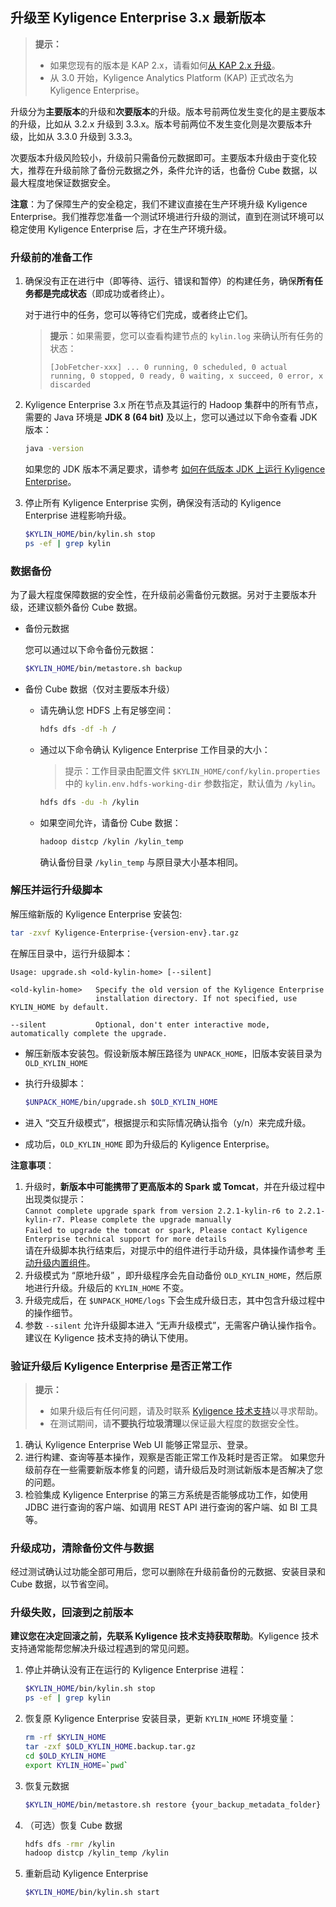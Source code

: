 ## 升级至 Kyligence Enterprise 3.x 最新版本

> **提示：**
>
> - 如果您现有的版本是 KAP 2.x，请看如何[从 KAP 2.x 升级](upgrade_from_2x.cn.md)。
> - 从 3.0 开始，Kyligence Analytics Platform (KAP) 正式改名为 Kyligence Enterprise。

升级分为**主要版本**的升级和**次要版本**的升级。版本号前两位发生变化的是主要版本的升级，比如从 3.2.x 升级到 3.3.x。版本号前两位不发生变化则是次要版本升级，比如从 3.3.0 升级到 3.3.3。

次要版本升级风险较小，升级前只需备份元数据即可。主要版本升级由于变化较大，推荐在升级前除了备份元数据之外，条件允许的话，也备份 Cube 数据，以最大程度地保证数据安全。

**注意**：为了保障生产的安全稳定，我们不建议直接在生产环境升级 Kyligence Enterprise。我们推荐您准备一个测试环境进行升级的测试，直到在测试环境可以稳定使用 Kyligence Enterprise 后，才在生产环境升级。

### 升级前的准备工作

1. 确保没有正在进行中（即等待、运行、错误和暂停）的构建任务，确保**所有任务都是完成状态**（即成功或者终止）。

   对于进行中的任务，您可以等待它们完成，或者终止它们。

   > **提示**：如果需要，您可以查看构建节点的 `kylin.log` 来确认所有任务的状态：
   >
   > ```
   > [JobFetcher-xxx] ... 0 running, 0 scheduled, 0 actual running, 0 stopped, 0 ready, 0 waiting, x succeed, 0 error, x discarded
   > ```

2. Kyligence Enterprise 3.x 所在节点及其运行的 Hadoop 集群中的所有节点，需要的 Java 环境是 **JDK 8 (64 bit)** 及以上，您可以通过以下命令查看 JDK 版本：

   ```bash
   java -version
   ```
   如果您的 JDK 版本不满足要求，请参考 [如何在低版本 JDK 上运行 Kyligence Enterprise](../../appendix/run_on_jdk7.cn.md)。

3. 停止所有 Kyligence Enterprise 实例，确保没有活动的 Kyligence Enterprise 进程影响升级。

   ```sh
   $KYLIN_HOME/bin/kylin.sh stop
   ps -ef | grep kylin
   ```

### 数据备份

为了最大程度保障数据的安全性，在升级前必需备份元数据。另对于主要版本升级，还建议额外备份 Cube 数据。

- 备份元数据

  您可以通过以下命令备份元数据：

  ```sh
  $KYLIN_HOME/bin/metastore.sh backup
  ```

- 备份 Cube 数据（仅对主要版本升级）

  - 请先确认您 HDFS 上有足够空间：
    ```sh
    hdfs dfs -df -h /
    ```
  - 通过以下命令确认 Kyligence Enterprise 工作目录的大小：
    > 提示：工作目录由配置文件 `$KYLIN_HOME/conf/kylin.properties` 中的 `kylin.env.hdfs-working-dir` 参数指定，默认值为 `/kylin`。
    ```sh
    hdfs dfs -du -h /kylin
    ```
  - 如果空间允许，请备份 Cube 数据：
    ```sh
    hadoop distcp /kylin /kylin_temp
    ```
    确认备份目录 `/kylin_temp` 与原目录大小基本相同。

### 解压并运行升级脚本

解压缩新版的 Kyligence Enterprise 安装包:

```sh
tar -zxvf Kyligence-Enterprise-{version-env}.tar.gz
```
在解压目录中，运行升级脚本：

```
Usage: upgrade.sh <old-kylin-home> [--silent]

<old-kylin-home>   Specify the old version of the Kyligence Enterprise
                   installation directory. If not specified, use KYLIN_HOME by default.

--silent           Optional, don't enter interactive mode, automatically complete the upgrade.
```

- 解压新版本安装包。假设新版本解压路径为 `UNPACK_HOME`，旧版本安装目录为 `OLD_KYLIN_HOME`

- 执行升级脚本：
  ```sh
  $UNPACK_HOME/bin/upgrade.sh $OLD_KYLIN_HOME
  ```
  
- 进入 “交互升级模式”，根据提示和实际情况确认指令（y/n）来完成升级。

- 成功后，`OLD_KYLIN_HOME` 即为升级后的 Kyligence Enterprise。

**注意事项**：

1. 升级时，**新版本中可能携带了更高版本的 Spark 或 Tomcat**，并在升级过程中出现类似提示：<br/>`Cannot complete upgrade spark from version 2.2.1-kylin-r6 to 2.2.1-kylin-r7. Please complete the upgrade manually`<br/>`Failed to upgrade the tomcat or spark, Please contact Kyligence Enterprise technical support for more details`<br/> 请在升级脚本执行结束后，对提示中的组件进行手动升级，具体操作请参考 [手动升级内置组件](./upgrade_components_manually.cn.md)。
2. 升级模式为 “原地升级” ，即升级程序会先自动备份 `OLD_KYLIN_HOME`，然后原地进行升级。升级后的 `KYLIN_HOME` 不变。
3. 升级完成后，在 `$UNPACK_HOME/logs` 下会生成升级日志，其中包含升级过程中的操作细节。
4. 参数 `--silent` 允许升级脚本进入 “无声升级模式”，无需客户确认操作指令。建议在 Kyligence 技术支持的确认下使用。

### 验证升级后 Kyligence Enterprise 是否正常工作

> **提示：**
>
> - 如果升级后有任何问题，请及时联系 [Kyligence 技术支持](https://support.kyligence.io/)以寻求帮助。
> - 在测试期间，请**不要执行垃圾清理**以保证最大程度的数据安全性。

1. 确认 Kyligence Enterprise Web UI 能够正常显示、登录。
2. 进行构建、查询等基本操作，观察是否能正常工作及耗时是否正常。
   如果您升级前存在一些需要新版本修复的问题，请升级后及时测试新版本是否解决了您的问题。
3. 检验集成 Kyligence Enterprise 的第三方系统是否能够成功工作，如使用 JDBC 进行查询的客户端、如调用 REST API 进行查询的客户端、如 BI 工具等。

### 升级成功，清除备份文件与数据

经过测试确认过功能全部可用后，您可以删除在升级前备份的元数据、安装目录和 Cube 数据，以节省空间。

### 升级失败，回滚到之前版本

**建议您在决定回滚之前，先联系 Kyligence 技术支持获取帮助**。Kyligence 技术支持通常能帮您解决升级过程遇到的常见问题。

1. 停止并确认没有正在运行的 Kyligence Enterprise 进程：

   ```sh
   $KYLIN_HOME/bin/kylin.sh stop
   ps -ef | grep kylin
   ```

2. 恢复原 Kyligence Enterprise 安装目录，更新 `KYLIN_HOME` 环境变量：

   ```sh
   rm -rf $KYLIN_HOME
   tar -zxf $OLD_KYLIN_HOME.backup.tar.gz
   cd $OLD_KYLIN_HOME
   export KYLIN_HOME=`pwd`
   ```

3. 恢复元数据

   ```sh
   $KYLIN_HOME/bin/metastore.sh restore {your_backup_metadata_folder}
   ```

4. （可选）恢复 Cube 数据

   ```sh
   hdfs dfs -rmr /kylin
   hadoop distcp /kylin_temp /kylin
   ```

5. 重新启动 Kyligence Enterprise

   ```sh
   $KYLIN_HOME/bin/kylin.sh start
   ```

